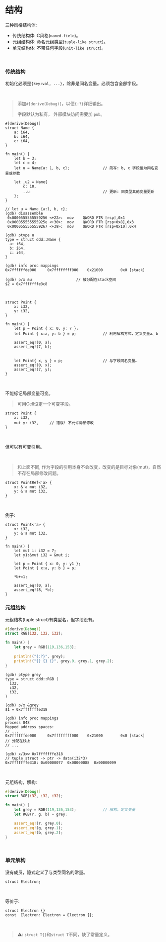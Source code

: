 # 结构

三种风格结构体:

* 传统结构体: C风格(`named-field`)。
* 元组结构体: 命名元组类型(`tuple-like struct`)。
* 单元结构体: 不带任何字段(`unit-like struct`)。

&nbsp;
&nbsp;

### 传统结构

初始化必须是`{key:val, ...}`，除非是同名变量。必须包含全部字段。

&nbsp;

> 添加`#[derive(Debug)]`，以便`{:?}`详细输出。
>
> 字段默认为私有， 外部模块访问需要加 `pub`。

```
#[derive(Debug)]
struct Name {
    a: i64,
    b: i64,
    c: i64,
}

fn main() {
    let b = 3;
    let c = 4;
    let u = Name{a: 1, b, c};               // 简写: b, c 字段值为同名变量或参数

    let _u2 = Name{
        c: 10,
        ..u                                 // 更新: 同类型其他变量更新
    };
}
```

```
// let u = Name {a:1, b, c};
(gdb) disassemble
 0x0000555555559256 <+22>:	mov    QWORD PTR [rsp],0x1
 0x000055555555925e <+30>:	mov    QWORD PTR [rsp+0x8],0x3
 0x0000555555559267 <+39>:	mov    QWORD PTR [rsp+0x10],0x4

(gdb) ptype u
type = struct ddd::Name {
  a: i64,
  b: i64,
  c: i64,
}

(gdb) info proc mappings
0x7ffffffde000     0x7ffffffff000    0x21000        0x0 [stack]

(gdb) p/x &u                    // 被分配在stack空间
$2 = 0x7fffffffe3c8
```

&nbsp;

```
struct Point {
    x: i32,
    y: i32,
}

fn main() {
    let p = Point { x: 0, y: 7 };
    let Point { x:a, y: b } = p;            // 利用解构方式，定义变量a、b

    assert_eq!(0, a);
    assert_eq!(7, b);


    let Point{ x, y } = p;                  // 与字段同名变量。
    assert_eq!(0, x);
    assert_eq!(7, y);
}
```

&nbsp;
&nbsp;

不能标记局部变量可变。

> 可用Cell设定一个可变字段。

```
struct Point {
    x: i32,
    mut y: i32,     // 错误! 不允许局部修改
}
```

&nbsp;

但可以有可变引用。

&nbsp;

> 和上面不同, 作为字段的引用本身不会改变，改变的是目标对象(mut)，自然不存在局部修改问题。

```
struct PointRef<'a> {
    x: &'a mut i32,
    y: &'a mut i32,
}
```

&nbsp;

例子: 

```
struct Point<'a> {
    x: i32,
    y: &'a mut i32,
}

fn main() {
    let mut i: i32 = 7;
    let y1:&mut i32 = &mut i;

    let p = Point { x: 0, y: y1 };
    let Point { x:a, y: b } = p;

    *b+=1;

    assert_eq!(0, a);
    assert_eq!(8, *b);
}
```

### 元组结构

元组结构(tuple struct)有类型名，但字段没有。

```rust
#[derive(Debug)]
struct RGB(i32, i32, i32);

fn main() {
    let grey = RGB(119,136,153);
    
    println!("{:?}", grey);
    println!("{} {} {}", grey.0, grey.1, grey.2);
}
```

```x86asm
(gdb) ptype grey
type = struct ddd::RGB (
  i32,
  i32,
  i32,
)

(gdb) p/x &grey
$1 = 0x7fffffffe318

(gdb) info proc mappings
process 848
Mapped address spaces:
// ...
0x7ffffffde000     0x7ffffffff000    0x21000        0x0 [stack]         // 分配在栈上
// ...

(gdb) x/3xw 0x7fffffffe318                                              // tuple struct -> ptr -> data(i32*3)
0x7fffffffe318:	0x00000077	0x00000088	0x00000099
```

&nbsp;

元组结构，解构:

```rust
#[derive(Debug)]
struct RGB(i32, i32, i32);

fn main() {
    let grey = RGB(119,136,153);            // 解构，定义变量
    let RGB(r, g, b) = grey;

    assert_eq!(r, grey.0);
    assert_eq!(g, grey.1);
    assert_eq!(b, grey.2);
}
```

&nbsp;
&nbsp;

### 单元解构

没有成员，隐式定义了与类型同名的常量。

```
struct Electron;
```
&nbsp;

等价于:

```
struct Electron {}
const  Electron: Electron = Electron {};
```

&nbsp;

> ⚠️: `struct T{}`和`struct T`不同，缺了常量定义。
